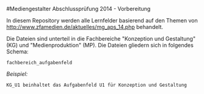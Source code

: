 #Mediengestalter Abschlussprüfung 2014 - Vorbereitung

In diesem Repository werden alle Lernfelder basierend auf den Themen von http://www.zfamedien.de/aktuelles/mg_aps_14.php behandelt.

Die Dateien sind unterteil in die Fachbereiche "Konzeption und Gestaltung" (KG) und "Medienproduktion" (MP). Die Dateien gliedern sich in folgendes Schema:

```
fachbereich_aufgabenfeld
```

_Beispiel:_
```
KG_U1 beinhaltet das Aufgabenfeld U1 für Konzeption und Gestaltung
```
